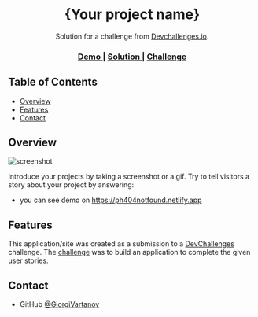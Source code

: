 <!-- Please update value in the {}  -->

<h1 align="center">{Your project name}</h1>

<div align="center">
   Solution for a challenge from  <a href="http://devchallenges.io" target="_blank">Devchallenges.io</a>.
</div>

<div align="center">
  <h3>
    <a href="https://ph404notfound.netlify.app/">
      Demo
    </a>
    <span> | </span>
    <a href="https://github.com/PhYell/404NotFound">
      Solution
    </a>
    <span> | </span>
    <a href="https://devchallenges.io/challenges/wBunSb7FPrIepJZAg0sY">
      Challenge
    </a>
  </h3>
</div>

<!-- TABLE OF CONTENTS -->

## Table of Contents

-   [Overview](#overview)
-   [Features](#features)
-   [Contact](#contact)

<!-- OVERVIEW -->

## Overview

![screenshot](https://i.ibb.co/d0m5SZd/New-Bitmap-Image-9.png)

Introduce your projects by taking a screenshot or a gif. Try to tell visitors a story about your project by answering:

-   you can see demo on https://ph404notfound.netlify.app

## Features

<!-- List the features of your application or follow the template. Don't share the figma file here :) -->

This application/site was created as a submission to a [DevChallenges](https://devchallenges.io/challenges) challenge. The [challenge](https://devchallenges.io/challenges/wBunSb7FPrIepJZAg0sY) was to build an application to complete the given user stories.

## Contact

-   GitHub [@GiorgiVartanov](https://github.com/PhYell)

